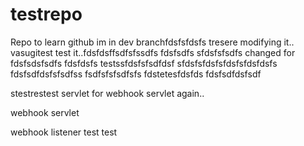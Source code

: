 # testrepo
Repo to learn github
im in dev branchfdsfsfdsfs
tresere
modifying it.. vasugitest
test it..fdsfdsffsdfsfssdfs
fdsfsdfs
sfdsfsfsdfs
changed for fdsfsdsfsdfs fdsfdsfs
testssfdsfsfsdfdsf
sfdsfsfdsfsfdsfsfdsfdsfs
fdsfsdfdsfsfsdfss
fsdfsfsfsdfsfs
fdstetesfdsfds
fdsfsdfdsfsdf

stestrestest
servlet for webhook
servlet again..

webhook servlet

webhook listener
test
test
